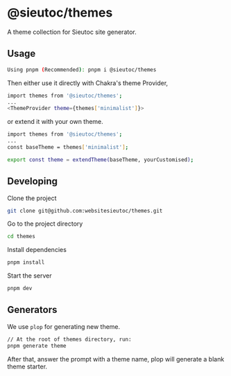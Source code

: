 # @sieutoc/themes

A theme collection for Sieutoc site generator.

## Usage

```bash
Using pnpm (Recommended): pnpm i @sieutoc/themes
```

Then either use it directly with Chakra's theme Provider,

```bash
import themes from '@sieutoc/themes';
...
<ThemeProvider theme={themes['minimalist']}>
```

or extend it with your own theme.

```bash
import themes from '@sieutoc/themes';
...
const baseTheme = themes['minimalist'];

export const theme = extendTheme(baseTheme, yourCustomised);
```

## Developing

Clone the project

```bash
git clone git@github.com:websitesieutoc/themes.git
```

Go to the project directory

```bash
cd themes
```

Install dependencies

```bash
pnpm install
```

Start the server

```bash
pnpm dev
```

## Generators

We use `plop` for generating new theme.

```bash
// At the root of themes directory, run:
pnpm generate theme
```

After that, answer the prompt with a theme name, plop will generate a blank theme starter.

